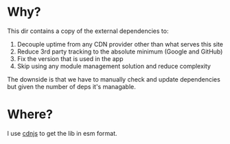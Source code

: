 # Why?

This dir contains a copy of the external dependencies to:

1. Decouple uptime from any CDN provider other than what serves this site
1. Reduce 3rd party tracking to the absolute minimum (Google and GitHub)
1. Fix the version that is used in the app
1. Skip using any module management solution and reduce complexity

The downside is that we have to manually check and update dependencies but given the number of deps it's managable.

# Where?

I use [cdnjs](https://cdnjs.com/libraries) to get the lib in esm format.
